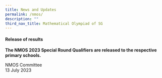 ```yaml
---
title: News and Updates
permalink: /nmos/
description: ""
third_nav_title: Mathematical Olympiad of SG
---
```

#### **Release of results**

**The NMOS 2023 Special Round Qualifiers&nbsp;are released to the respective primary schools.**

NMOS Committee<br>
13 July 2023